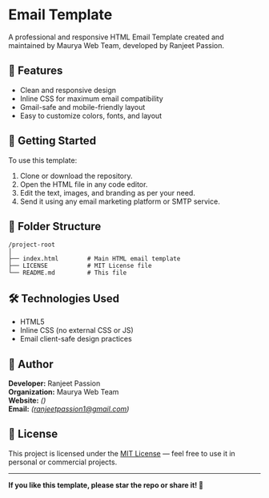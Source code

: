# Email Template

A professional and responsive HTML Email Template created and maintained by Maurya Web Team, developed by Ranjeet Passion.

## 🔧 Features

- Clean and responsive design
- Inline CSS for maximum email compatibility
- Gmail-safe and mobile-friendly layout
- Easy to customize colors, fonts, and layout

## 🚀 Getting Started

To use this template:
1. Clone or download the repository.
2. Open the HTML file in any code editor.
3. Edit the text, images, and branding as per your need.
4. Send it using any email marketing platform or SMTP service.

## 📁 Folder Structure

```
/project-root
│
├── index.html        # Main HTML email template
├── LICENSE           # MIT License file
└── README.md         # This file
```

## 🛠 Technologies Used

- HTML5
- Inline CSS (no external CSS or JS)
- Email client-safe design practices

## 👤 Author

**Developer:** Ranjeet Passion  
**Organization:** Maurya Web Team  
**Website:** *()*  
**Email:** *(ranjeetpassion1@gmail.com)*

## 📄 License

This project is licensed under the [MIT License](LICENSE) — feel free to use it in personal or commercial projects.

---

**If you like this template, please star the repo or share it! 🙌**
